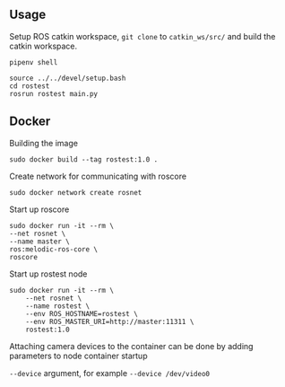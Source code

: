 ## Usage

Setup ROS catkin workspace, `git clone` to `catkin_ws/src/` and build the catkin workspace.


`pipenv shell`
```
source ../../devel/setup.bash
cd rostest
rosrun rostest main.py
```

## Docker

Building the image

`sudo docker build --tag rostest:1.0 .`

Create network for communicating with roscore

`sudo docker network create rosnet`

Start up roscore
```
sudo docker run -it --rm \
--net rosnet \
--name master \
ros:melodic-ros-core \
roscore
```
Start up rostest node
```
sudo docker run -it --rm \
    --net rosnet \
    --name rostest \
    --env ROS_HOSTNAME=rostest \
    --env ROS_MASTER_URI=http://master:11311 \
    rostest:1.0
```
Attaching camera devices to the container can be done by adding parameters to node container startup

`--device` argument, for example `--device /dev/video0`